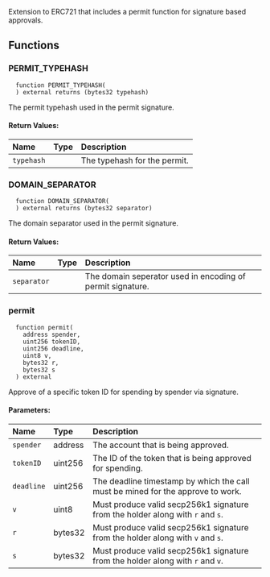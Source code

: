 Extension to ERC721 that includes a permit function for signature based approvals.


## Functions
### PERMIT_TYPEHASH
```solidity
  function PERMIT_TYPEHASH(
  ) external returns (bytes32 typehash)
```
The permit typehash used in the permit signature.



#### Return Values:
| Name                           | Type          | Description                                                                  |
| :----------------------------- | :------------ | :--------------------------------------------------------------------------- |
|`typehash`|  | The typehash for the permit.
### DOMAIN_SEPARATOR
```solidity
  function DOMAIN_SEPARATOR(
  ) external returns (bytes32 separator)
```
The domain separator used in the permit signature.



#### Return Values:
| Name                           | Type          | Description                                                                  |
| :----------------------------- | :------------ | :--------------------------------------------------------------------------- |
|`separator`|  | The domain seperator used in encoding of permit signature.
### permit
```solidity
  function permit(
    address spender,
    uint256 tokenID,
    uint256 deadline,
    uint8 v,
    bytes32 r,
    bytes32 s
  ) external
```
Approve of a specific token ID for spending by spender via signature.


#### Parameters:
| Name | Type | Description                                                          |
| :--- | :--- | :------------------------------------------------------------------- |
|`spender` | address | The account that is being approved.
|`tokenID` | uint256 | The ID of the token that is being approved for spending.
|`deadline` | uint256 | The deadline timestamp by which the call must be mined for the approve to work.
|`v` | uint8 | Must produce valid secp256k1 signature from the holder along with `r` and `s`.
|`r` | bytes32 | Must produce valid secp256k1 signature from the holder along with `v` and `s`.
|`s` | bytes32 | Must produce valid secp256k1 signature from the holder along with `r` and `v`.

